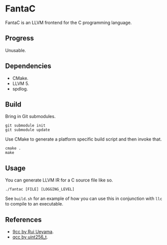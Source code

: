 # FantaC
FantaC is an LLVM frontend for the C programming language.
## Progress
Unusable.
## Dependencies
* CMake.
* LLVM 5.
* spdlog.
## Build
Bring in Git submodules.
```
git submodule init
git submodule update
```
Use CMake to generate a platform specific build script and then invoke that.
```
cmake .
make
```
## Usage
You can generate LLVM IR for a C source file like so.
```
./fantac [FILE] [LOGGING_LEVEL]
```
See ```build.sh``` for an example of how you can use this in conjunction with ```llc``` to compile to an executable.
## References
* [9cc by Rui Ueyama](https://github.com/rui314/9cc).
* [qcc by uint256_t](https://github.com/maekawatoshiki/qcc).
